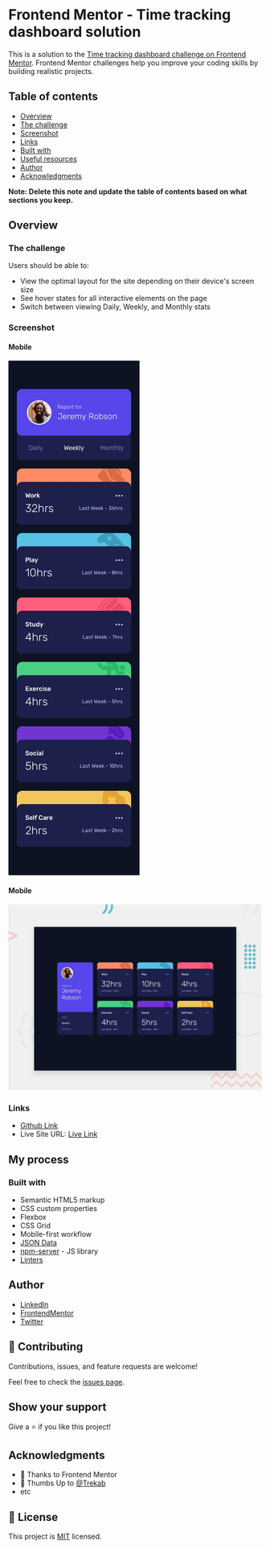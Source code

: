 # Frontend Mentor - Time tracking dashboard solution

This is a solution to the [Time tracking dashboard challenge on Frontend Mentor](https://www.frontendmentor.io/challenges/time-tracking-dashboard-UIQ7167Jw). Frontend Mentor challenges help you improve your coding skills by building realistic projects. 

## Table of contents

- [Overview](#overview)
- [The challenge](#the-challenge)
- [Screenshot](#screenshot)
- [Links](#links)
- [Built with](#built-with)
- [Useful resources](#useful-resources)
- [Author](#author)
- [Acknowledgments](#acknowledgments)

**Note: Delete this note and update the table of contents based on what sections you keep.**

## Overview

### The challenge

Users should be able to:

- View the optimal layout for the site depending on their device's screen size
- See hover states for all interactive elements on the page
- Switch between viewing Daily, Weekly, and Monthly stats

### Screenshot
#### Mobile 
![](./design/mobile-design.jpg)

#### Mobile 
![](./design/desktop-preview.jpg)


### Links

- [Github Link](https://github.com/Have-Samuel/time-tracking-dashboard)
- Live Site URL: [Live Link]()

## My process

### Built with

- Semantic HTML5 markup
- CSS custom properties
- Flexbox
- CSS Grid
- Mobile-first workflow
- [JSON Data](https://developer.mozilla.org/en-US/docs/Learn/JavaScript/Objects/JSON)
- [npm-server](https://www.npmjs.com/package/http-server) - JS library
- [Linters](https://github.com/microverseinc/linters-config)
## Author

- [LinkedIn](https://www.linkedin.com/in/have-samuel/)
- [FrontendMentor](https://www.frontendmentor.io/profile/Have-Samuel)
- [Twitter](https://twitter.com/samhave1)

## 🤝 Contributing

Contributions, issues, and feature requests are welcome!

Feel free to check the [issues page](https://github.com/Have-Samuel/time-tracking-dashboard/issues).

## Show your support

Give a ⭐️ if you like this project!
## Acknowledgments

- 🎉 Thanks to Frontend Mentor 
- 👋 Thumbs Up to [@Trekab](https://github.com/trekab)
- etc

## 📝 License

This project is [MIT](./MIT.md) licensed.
